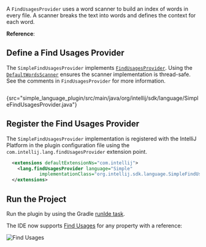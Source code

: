 [//]: # (title: 11. Find Usages Provider)

<!-- Copyright 2000-2021 JetBrains s.r.o. and other contributors. Use of this source code is governed by the Apache 2.0 license that can be found in the LICENSE file. -->

A `FindUsagesProvider` uses a word scanner to build an index of words in every file.
A scanner breaks the text into words and defines the context for each word.

**Reference**: [](find_usages.md)

## Define a Find Usages Provider
The `SimpleFindUsagesProvider` implements [`FindUsagesProvider`](upsource:///platform/indexing-api/src/com/intellij/lang/findUsages/FindUsagesProvider.java).
Using the [`DefaultWordsScanner`](upsource:///platform/indexing-api/src/com/intellij/lang/cacheBuilder/DefaultWordsScanner.java) ensures the scanner implementation is thread-safe.
See the comments in `FindUsagesProvider` for more information.

```java
```
{src="simple_language_plugin/src/main/java/org/intellij/sdk/language/SimpleFindUsagesProvider.java"}

## Register the Find Usages Provider
The `SimpleFindUsagesProvider` implementation is registered with the IntelliJ Platform in the plugin configuration file using the `com.intellij.lang.findUsagesProvider` extension point.

```xml
  <extensions defaultExtensionNs="com.intellij">
    <lang.findUsagesProvider language="Simple"
            implementationClass="org.intellij.sdk.language.SimpleFindUsagesProvider"/>
  </extensions>
```

## Run the Project
Run the plugin by using the Gradle [runIde task](gradle_prerequisites.md#running-a-simple-gradle-based-intellij-platform-plugin).

The IDE now supports [Find Usages](https://www.jetbrains.com/help/idea/find-highlight-usages.html) for any property with a reference:

![Find Usages](find_usages.png)
